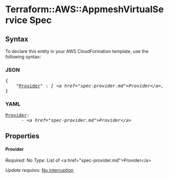 # Terraform::AWS::AppmeshVirtualService Spec

## Syntax

To declare this entity in your AWS CloudFormation template, use the following syntax:

### JSON

<pre>
{
    "<a href="#provider" title="Provider">Provider</a>" : <i>[ &lt;a href=&#34;spec-provider.md&#34;&gt;Provider&lt;/a&gt;, ... ]</i>
}
</pre>

### YAML

<pre>
<a href="#provider" title="Provider">Provider</a>: <i>
      - &lt;a href=&#34;spec-provider.md&#34;&gt;Provider&lt;/a&gt;</i>
</pre>

## Properties

#### Provider

_Required_: No
_Type_: List of &lt;a href=&#34;spec-provider.md&#34;&gt;Provider&lt;/a&gt;

_Update requires_: [No interruption](https://docs.aws.amazon.com/AWSCloudFormation/latest/UserGuide/using-cfn-updating-stacks-update-behaviors.html#update-no-interrupt)


